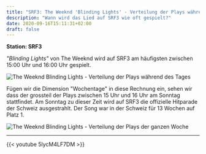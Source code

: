 ```yaml
---
title: "SRF3: The Weeknd 'Blinding Lights' - Verteilung der Plays während des Tages"
description: "Wann wird das Lied auf SRF3 wie oft gespielt?"
date: 2020-09-16T15:11:31+02:00
draft: false
---
```


**Station: SRF3**

_"Blinding Lights"_ von The Weeknd wird auf SRF3 am häufigsten zwischen 15:00 Uhr und 16:00 Uhr gespielt.

![The Weeknd Blinding Lights - Verteilung der Plays während des Tages](image.png)

Fügen wir die Dimension "Wochentage" in diese Rechnung ein, sehen wir dass der grossteil der Plays zwischen 15 Uhr und 16 Uhr am Sonntag stattfindet. Am Sonntag zu dieser Zeit wird auf SRF3 die offizielle Hitparade der Schweiz ausgestrahlt. Der Song war in der Schweiz für 13 Wochen auf Platz 1.

![The Weeknd Blinding Lights - Verteilung der Plays der ganzen Woche](pivot.png)

---

{{< youtube 5lycM4LF7DM >}}
